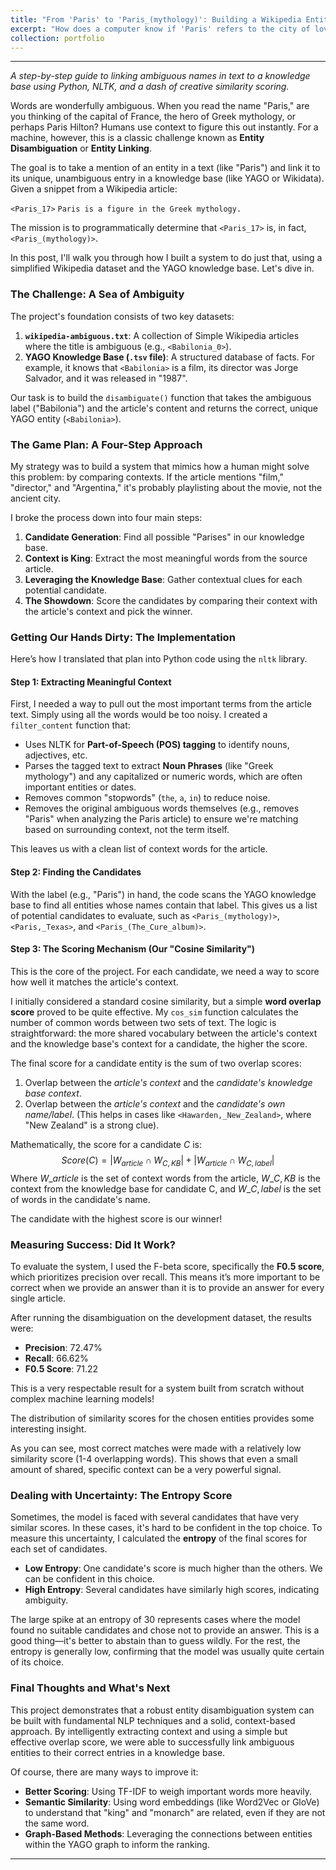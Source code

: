 ```yaml
---
title: "From 'Paris' to 'Paris_(mythology)': Building a Wikipedia Entity Disambiguator from Scratch"
excerpt: "How does a computer know if 'Paris' refers to the city of love or the hero of Greek mythology? The answer is context. This post is a step-by-step guide on building an Entity Disambiguation system from scratch in Python. Dive in to see how we can teach a machine to read between the lines by extracting meaningful context with NLTK, leveraging a knowledge base like YAGO, and implementing a simple yet powerful scoring model to resolve ambiguity in text."
collection: portfolio
---
```


-----

*A step-by-step guide to linking ambiguous names in text to a knowledge base using Python, NLTK, and a dash of creative similarity scoring.*

Words are wonderfully ambiguous. When you read the name "Paris," are you thinking of the capital of France, the hero of Greek mythology, or perhaps Paris Hilton? Humans use context to figure this out instantly. For a machine, however, this is a classic challenge known as **Entity Disambiguation** or **Entity Linking**.

The goal is to take a mention of an entity in a text (like "Paris") and link it to its unique, unambiguous entry in a knowledge base (like YAGO or Wikidata). Given a snippet from a Wikipedia article:

`<Paris_17>`
`Paris is a figure in the Greek mythology.`

The mission is to programmatically determine that `<Paris_17>` is, in fact, `<Paris_(mythology)>`.

In this post, I'll walk you through how I built a system to do just that, using a simplified Wikipedia dataset and the YAGO knowledge base. Let's dive in.

### The Challenge: A Sea of Ambiguity

The project's foundation consists of two key datasets:

1.  **`wikipedia-ambiguous.txt`**: A collection of Simple Wikipedia articles where the title is ambiguous (e.g., `<Babilonia_0>`).
2.  **YAGO Knowledge Base (`.tsv` file)**: A structured database of facts. For example, it knows that `<Babilonia>` is a film, its director was Jorge Salvador, and it was released in "1987".

Our task is to build the `disambiguate()` function that takes the ambiguous label ("Babilonia") and the article's content and returns the correct, unique YAGO entity (`<Babilonia>`).

### The Game Plan: A Four-Step Approach

My strategy was to build a system that mimics how a human might solve this problem: by comparing contexts. If the article mentions "film," "director," and "Argentina," it's probably playlisting about the movie, not the ancient city.

I broke the process down into four main steps:

1.  **Candidate Generation**: Find all possible "Parises" in our knowledge base.
2.  **Context is King**: Extract the most meaningful words from the source article.
3.  **Leveraging the Knowledge Base**: Gather contextual clues for each potential candidate.
4.  **The Showdown**: Score the candidates by comparing their context with the article's context and pick the winner.

### Getting Our Hands Dirty: The Implementation

Here’s how I translated that plan into Python code using the `nltk` library.

#### **Step 1: Extracting Meaningful Context**

First, I needed a way to pull out the most important terms from the article text. Simply using all the words would be too noisy. I created a `filter_content` function that:

  * Uses NLTK for **Part-of-Speech (POS) tagging** to identify nouns, adjectives, etc.
  * Parses the tagged text to extract **Noun Phrases** (like "Greek mythology") and any capitalized or numeric words, which are often important entities or dates.
  * Removes common "stopwords" (`the`, `a`, `in`) to reduce noise.
  * Removes the original ambiguous words themselves (e.g., removes "Paris" when analyzing the Paris article) to ensure we're matching based on surrounding context, not the term itself.

This leaves us with a clean list of context words for the article.

#### **Step 2: Finding the Candidates**

With the label (e.g., "Paris") in hand, the code scans the YAGO knowledge base to find all entities whose names contain that label. This gives us a list of potential candidates to evaluate, such as `<Paris_(mythology)>`, `<Paris,_Texas>`, and `<Paris_(The_Cure_album)>`.

#### **Step 3: The Scoring Mechanism (Our "Cosine Similarity")**

This is the core of the project. For each candidate, we need a way to score how well it matches the article's context.

I initially considered a standard cosine similarity, but a simple **word overlap score** proved to be quite effective. My `cos_sim` function calculates the number of common words between two sets of text. The logic is straightforward: the more shared vocabulary between the article's context and the knowledge base's context for a candidate, the higher the score.

The final score for a candidate entity is the sum of two overlap scores:

1.  Overlap between the *article's context* and the *candidate's knowledge base context*.
2.  Overlap between the *article's context* and the *candidate's own name/label*. (This helps in cases like `<Hawarden,_New_Zealand>`, where "New Zealand" is a strong clue).

Mathematically, the score for a candidate $C$ is:
$$Score(C) = |W_{article} \cap W_{C, KB}| + |W_{article} \cap W_{C, label}|$$
Where $W\_{article}$ is the set of context words from the article, $W\_{C, KB}$ is the context from the knowledge base for candidate C, and $W\_{C, label}$ is the set of words in the candidate's name.

The candidate with the highest score is our winner\!

### Measuring Success: Did It Work?

To evaluate the system, I used the F-beta score, specifically the **F0.5 score**, which prioritizes precision over recall. This means it’s more important to be correct when we provide an answer than it is to provide an answer for every single article.

After running the disambiguation on the development dataset, the results were:

  * **Precision**: 72.47%
  * **Recall**: 66.62%
  * **F0.5 Score**: 71.22

This is a very respectable result for a system built from scratch without complex machine learning models\!

The distribution of similarity scores for the chosen entities provides some interesting insight.

As you can see, most correct matches were made with a relatively low similarity score (1-4 overlapping words). This shows that even a small amount of shared, specific context can be a very powerful signal.

### Dealing with Uncertainty: The Entropy Score

Sometimes, the model is faced with several candidates that have very similar scores. In these cases, it's hard to be confident in the top choice. To measure this uncertainty, I calculated the **entropy** of the final scores for each set of candidates.

  * **Low Entropy**: One candidate's score is much higher than the others. We can be confident in this choice.
  * **High Entropy**: Several candidates have similarly high scores, indicating ambiguity.

The large spike at an entropy of 30 represents cases where the model found no suitable candidates and chose not to provide an answer. This is a good thing—it's better to abstain than to guess wildly. For the rest, the entropy is generally low, confirming that the model was usually quite certain of its choice.

### Final Thoughts and What's Next

This project demonstrates that a robust entity disambiguation system can be built with fundamental NLP techniques and a solid, context-based approach. By intelligently extracting context and using a simple but effective overlap score, we were able to successfully link ambiguous entities to their correct entries in a knowledge base.

Of course, there are many ways to improve it:

  * **Better Scoring**: Using TF-IDF to weigh important words more heavily.
  * **Semantic Similarity**: Using word embeddings (like Word2Vec or GloVe) to understand that "king" and "monarch" are related, even if they are not the same word.
  * **Graph-Based Methods**: Leveraging the connections between entities within the YAGO graph to inform the ranking.

-----
